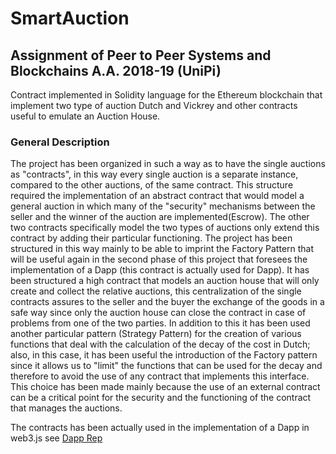 # SmartAuction
## Assignment of Peer to Peer Systems and Blockchains A.A. 2018-19 (UniPi)
Contract implemented in Solidity language for the Ethereum blockchain that implement two type of auction Dutch and Vickrey and other contracts useful to emulate an Auction House. 

### General Description
The project has been organized in such a way as to have the single auctions as "contracts", in this way every single auction is a separate instance, compared to the other auctions, of the same contract.   This structure required the implementation of an abstract contract that would model a general auction in which many of the "security" mechanisms between the seller and the winner of the auction are implemented(Escrow). The other two contracts specifically model the two types of auctions only extend this contract by adding their particular functioning. The project has been structured in this way mainly to be able to imprint the Factory Pattern that will be useful again in the second phase of this project that foresees the implementation of a Dapp (this contract is actually used for Dapp). It has been structured a high contract that models an auction house that will only create and collect the relative auctions, this centralization of the single contracts assures to the seller and the buyer the exchange of the goods in a safe way since only the auction house can close the contract in case of problems from one of the two parties. In addition to this it has been used another particular pattern (Strategy Pattern) for the creation of various functions that deal with the calculation of the decay of the cost in Dutch; also, in this case, it has been useful the introduction of the Factory pattern since it allows us to "limit" the functions that can be used for the decay and therefore to avoid the use of any contract that implements this interface. This choice has been made mainly because the use of an external contract can be a critical point for the security and the functioning of the contract that manages the auctions.

The contracts has been actually used in the implementation of a Dapp in web3.js see [Dapp Rep](https://github.com/Ruggiero-Santo/DappAuction)
